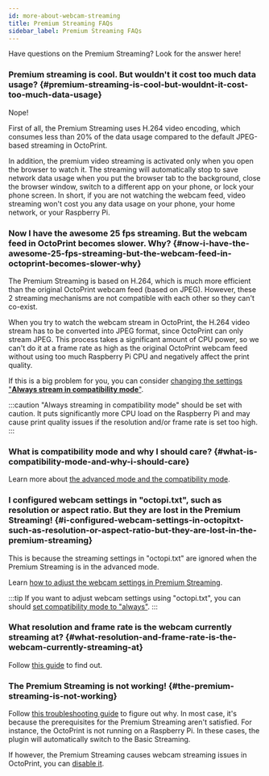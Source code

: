 ```yaml
---
id: more-about-webcam-streaming
title: Premium Streaming FAQs
sidebar_label: Premium Streaming FAQs
---
```


Have questions on the Premium Streaming? Look for the answer here!

### Premium streaming is cool. But wouldn't it cost too much data usage? {#premium-streaming-is-cool-but-wouldnt-it-cost-too-much-data-usage}

Nope!

First of all, the Premium Streaming uses H.264 video encoding, which consumes less than 20% of the data usage compared to the default JPEG-based streaming in OctoPrint.

In addition, the premium video streaming is activated only when you open the browser to watch it. The streaming will automatically stop to save network data usage when you put the browser tab to the background, close the browser window, switch to a different app on your phone, or lock your phone screen. In short, if you are not watching the webcam feed, video streaming won't cost you any data usage on your phone, your home network, or your Raspberry Pi.

### Now I have the awesome 25 fps streaming. But the webcam feed in OctoPrint becomes slower. Why? {#now-i-have-the-awesome-25-fps-streaming-but-the-webcam-feed-in-octoprint-becomes-slower-why}

The Premium Streaming is based on H.264, which is much more efficient than the original OctoPrint webcam feed (based on JPEG). However, these 2 streaming mechanisms are not compatible with each other so they can't co-exist.

When you try to watch the webcam stream in OctoPrint, the H.264 video stream has to be converted into JPEG format, since OctoPrint can only stream JPEG. This process takes a significant amount of CPU power, so we can't do it at a frame rate as high as the original OctoPrint webcam feed without using too much Raspberry Pi CPU and negatively affect the print quality.

If this is a big problem for you, you can consider [changing the settings "**Always stream in compatibility mode**"](/docs/user-guides/streaming-compatibility-mode/#when-should-i-always-stream-in-the-compatibility-mode).

:::caution
"Always streaming in compatibility mode" should be set with caution. It puts significantly more CPU load on the Raspberry Pi and may cause print quality issues if the resolution and/or frame rate is set too high.
:::


### What is compatibility mode and why I should care? {#what-is-compatibility-mode-and-why-i-should-care}

Learn more about [the advanced mode and the compatibility mode](/docs/user-guides/streaming-compatibility-mode).

### I configured webcam settings in "octopi.txt", such as resolution or aspect ratio. But they are lost in the Premium Streaming! {#i-configured-webcam-settings-in-octopitxt-such-as-resolution-or-aspect-ratio-but-they-are-lost-in-the-premium-streaming}

This is because the streaming settings in "octopi.txt" are ignored when the Premium Streaming is in the advanced mode.

Learn [how to adjust the webcam settings in Premium Streaming](/docs/user-guides/webcam-streaming-resolution-framerate).

:::tip
If you want to adjust webcam settings using "octopi.txt", you can should [set compatibility mode to "always"](/docs/user-guides/streaming-compatibility-mode/#when-should-i-always-stream-in-the-compatibility-mode).
:::

### What resolution and frame rate is the webcam currently streaming at? {#what-resolution-and-frame-rate-is-the-webcam-currently-streaming-at}

Follow [this guide](/docs/user-guides/webcam-streaming-resolution-framerate) to find out.

### The Premium Streaming is not working! {#the-premium-streaming-is-not-working}

Follow [this troubleshooting guide](/docs/user-guides/webcam-feed-is-not-showing) to figure out why. In most case, it's because the prerequisites for the Premium Streaming aren't satisfied. For instance, the OctoPrint is not running on a Raspberry Pi. In these cases, the plugin will automatically switch to the Basic Streaming.

If however, the Premium Streaming causes webcam streaming issues in OctoPrint, you can [disable it](/docs/user-guides/disable-25-fps-streaming).
